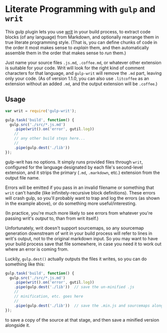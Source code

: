 # Literate Programming with `gulp` and `writ`

This gulp plugin lets you use [writ](https://www.npmjs.com/package/writ) in your build process, to extract code blocks (of any language) from Markdown, and optionally rearrange them in true literate programming style.  (That is, you can define chunks of code in the order it most makes sense to *explain* them, and then automatically assemble them in the order that makes sense to *run* them.)

Just name your source files `.js.md`, `.coffee.md`, or whatever other extension is suitable for your code.  Writ will look for the right kind of comment characters for that language, and `gulp-writ` will remove the `.md` part, leaving only your code.  (As of version 1.1.0, you can also use `.litcoffee` as an extension without an added `.md`, and the output extension will be `.coffee`.)

## Usage

```javascript
var writ = require('gulp-writ');

gulp.task('build', function() {
  gulp.src('./src/*.js.md')
    .pipe(writ().on('error', gutil.log))
    //
    // any other build steps here...
    //
    .pipe(gulp.dest('./lib'))
});
```

gulp-writ has no options.  It simply runs provided files through `writ`, configured for the language designated by each file's second-level extension, and it strips the primary (`.md`, `.markdown`, etc.) extension from the output file name.

Errors will be emitted if you pass in an invalid filename or something that `writ` can't handle (like infinitely-recursive block definitions).  These errors will crash gulp, so you'll probably want to trap and log the errors (as shown in the example above), or do something more useful/interesting.

(In practice, you're much more likely to see errors from whatever you're passing writ's *output* to, than from writ itself.)

Unfortunately, writ doesn't support sourcemaps, so any sourcemap generation downstream of writ in your build process will refer to lines in writ's output, not to the original markdown input. So you may want to have your build process save that file somewhere, in case you need it to work out where an error is coming from.

Luckily, `gulp.dest()` actually outputs the files it writes, so you can do something like this:

```javascript
gulp.task('build', function() {
  gulp.src('./src/*.js.md')
    .pipe(writ().on('error', gutil.log))
    .pipe(gulp.dest('./lib'))  // save the un-minified .js
    //
    // minification, etc. goes here
    //
    .pipe(gulp.dest('./lib'))  // save the .min.js and sourcemaps alongside
});
```

to save a copy of the source at that stage, and then save a minified version alongside it.
